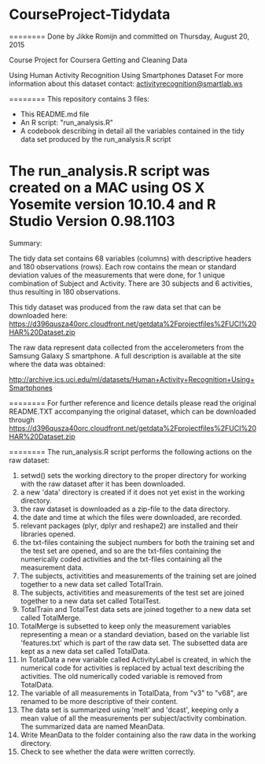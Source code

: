 # CourseProject-Tidydata

========
Done by Jikke Romijn and committed on Thursday, August 20, 2015

Course Project for Coursera Getting and Cleaning Data

Using Human Activity Recognition Using Smartphones Dataset
For more information about this dataset contact: activityrecognition@smartlab.ws

========
This repository contains 3 files:
- This README.md file
- An R script: "run_analysis.R"
- A codebook describing in detail all the variables contained in the tidy data set produced by the run_analysis.R script

The run_analysis.R script was created on a MAC using OS X Yosemite version 10.10.4 and R Studio Version 0.98.1103
========
Summary:

The tidy data set contains 68 variables (columns) with descriptive headers and 180 observations (rows).
Each row contains the mean or standard deviation values of the measurements that were done, for 1 unique combination of Subject and Activity. There are 30 subjects and 6 activities, thus resulting in 180 observations.

This tidy dataset was produced from the raw data set that can be downloaded here: https://d396qusza40orc.cloudfront.net/getdata%2Fprojectfiles%2FUCI%20HAR%20Dataset.zip

The raw data represent data collected from the accelerometers from the Samsung Galaxy S smartphone. A full description is available at the site where the data was obtained: 

http://archive.ics.uci.edu/ml/datasets/Human+Activity+Recognition+Using+Smartphones 

========
For further reference and licence details please read the original README.TXT accompanying the original dataset, which can be downloaded through https://d396qusza40orc.cloudfront.net/getdata%2Fprojectfiles%2FUCI%20HAR%20Dataset.zip

========
The run_analysis.R script performs the following actions on the raw dataset:

1. setwd() sets the working directory to the proper directory for working with the raw dataset after it has been downloaded.
2. a new 'data' directory is created if it does not yet exist in the working directory.
3. the raw dataset is downloaded as a zip-file to the data directory.
4. the date and time at which the files were downloaded, are recorded.
5. relevant packages (plyr, dplyr and reshape2) are installed and their libraries opened.
6. the txt-files containing the subject numbers for both the training set and the test set are opened, and so are the txt-files containing the numerically coded activities and the txt-files containing all the measurement data.
7. The subjects, activitities and measurements of the training set are joined together to a new data set called TotalTrain.
8. The subjects, activitities and measurements of the test set are joined together to a new data set called TotalTest.
9. TotalTrain and TotalTest data sets are joined together to a new data set called TotalMerge.
10. TotalMerge is subsetted to keep only the measurement variables representing a mean or a standard deviation, based on the variable list 'features.txt' which is part of the raw data set. The subsetted data are kept as a new data set called TotalData.
11. In TotalData a new variable called ActivityLabel is created, in which the numerical code for activities is replaced by actual text describing the activities. The old numerically coded variable is removed from TotalData.
12. The variable of all measurements in TotalData, from "v3" to "v68", are renamed to be more descriptive of their content.
13. The data set is summarized using 'melt' and 'dcast', keeping only a mean value of all the measurements per subject/activity combination. The summarized data are named MeanData.
14. Write MeanData to the folder containing also the raw data in the working directory.
15. Check to see whether the data were written correctly.
